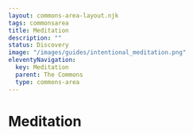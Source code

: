 ```yaml
---
layout: commons-area-layout.njk
tags: commonsarea
title: Meditation
description: ""
status: Discovery
image: "/images/guides/intentional_meditation.png"
eleventyNavigation:
  key: Meditation
  parent: The Commons
  type: commons-area
---
```


<h1>Meditation</h1>
